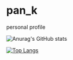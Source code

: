 # pan_k
personal profile

![Anurag's GitHub stats](https://github-readme-stats.vercel.app/api?username=pantkdkrt&show_icons=true&theme=radical)

[![Top Langs](https://github-readme-stats.vercel.app/api/top-langs/?username=pantkdkrt&layout=compact)](https://github.com/anuraghazra/github-readme-stats)

